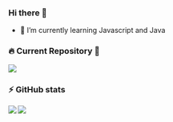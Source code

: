 ### Hi there 👋
- 🌱 I’m currently learning Javascript and Java


### 🔥 Current Repository 🔰

<a href="https://github.com/oscarlojr/html_with_css">
  <img align="center" src="https://github-readme-stats.vercel.app/api/pin/?username=oscarlojr&repo=html_with_css&show_icons=true&theme=vue" />
</a>
<!--<a href="https://github.com/oscarlojr/projeto-site">
  <img align="center" src="https://github-readme-stats.vercel.app/api/pin/?username=oscarlojr&repo=projeto-site&show_icons=true&theme=gotham" />
</a>-->

### ⚡ GitHub stats
<a href="https://github.com/oscarlojr">
  <img align="left" src="https://github-readme-stats.vercel.app/api/top-langs/?username=oscarlojr&layout=compact&show_icons=true&theme=vue" />
</a>
<a href="https://github.com/oscarlojr">
  <img align="center" src="https://github-readme-stats.vercel.app/api?username=oscarlojr&show_icons=true&theme=vue" />
</a>




<!--
**oscarlojr/oscarlojr** is a ✨ _special_ ✨ repository because its `README.md` (this file) appears on your GitHub profile.

Here are some ideas to get you started:

- 🔭 I’m currently working on ...
- 🌱 I’m currently learning ...
- 👯 I’m looking to collaborate on ...
- 🤔 I’m looking for help with ...
- 💬 Ask me about ...
- 📫 How to reach me: ...
- 😄 Pronouns: ...
- ⚡ Fun fact: ...
-->
